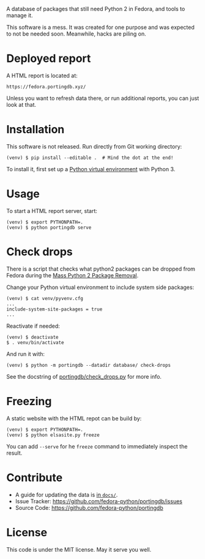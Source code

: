 A database of packages that still need Python 2 in Fedora, and tools to manage it.

This software is a mess. It was created for one purpose and was expected to not be needed soon.
Meanwhile, hacks are piling on.

# Deployed report

A HTML report is located at:

    https://fedora.portingdb.xyz/

Unless you want to refresh data there, or run additional reports, you can just look at that.

# Installation

This software is not released.
Run directly from Git working directory:

    (venv) $ pip install --editable .  # Mind the dot at the end!


To install it, first set up a
[Python virtual environment](https://developer.fedoraproject.org/tech/languages/python/python-installation.html)
with Python 3.



# Usage

To start a HTML report server, start:

    (venv) $ export PYTHONPATH=.
    (venv) $ python portingdb serve


# Check drops

There is a script that checks what python2 packages can be dropped from Fedora
during the [Mass Python 2 Package Removal](https://fedoraproject.org/wiki/Changes/Mass_Python_2_Package_Removal).

Change your Python virtual environment to include system side packages:

    (venv) $ cat venv/pyvenv.cfg
    ...
    include-system-site-packages = true
    ...

Reactivate if needed:

    (venv) $ deactivate
    $ . venv/bin/activate

And run it with:

    (venv) $ python -m portingdb --datadir database/ check-drops


See the docstring of [portingdb/check_drops.py](./portingdb/check_drops.py)
for more info.

# Freezing

   A static website with the HTML repot can be build by:

    (venv) $ export PYTHONPATH=.
    (venv) $ python elsasite.py freeze

   You can add `--serve` for he `freeze` command to immediately inspect the result.

# Contribute

- A guide for updating the data is [in `docs/`](./docs/update_portingdb.rst).
- Issue Tracker: https://github.com/fedora-python/portingdb/issues
- Source Code: https://github.com/fedora-python/portingdb


# License

This code is under the MIT license. May it serve you well.
